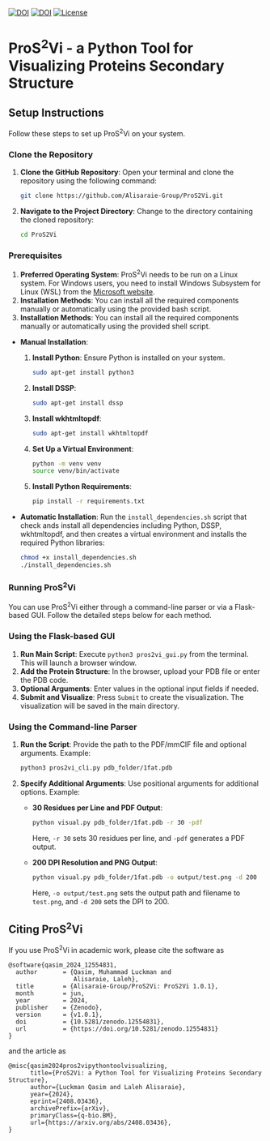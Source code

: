 [![DOI](https://zenodo.org/badge/DOI/10.5281/zenodo.12554830.svg)](https://doi.org/10.5281/zenodo.12554830)
[![DOI](http://img.shields.io/badge/DOI-10.48550/arXiv.2408.03436-B31B1B.svg)](https://doi.org/10.48550/arXiv.2408.03436)
[![License](https://img.shields.io/badge/License-Apache_2.0-blue.svg)](https://opensource.org/licenses/Apache-2.0)

# ProS<sup>2</sup>Vi - a Python Tool for Visualizing Proteins Secondary Structure

## Setup Instructions

Follow these steps to set up ProS<sup>2</sup>Vi on your system.

### Clone the Repository

1. **Clone the GitHub Repository**: Open your terminal and clone the repository using the following command:
   ```bash
   git clone https://github.com/Alisaraie-Group/ProS2Vi.git
   ```

2. **Navigate to the Project Directory**: Change to the directory containing the cloned repository:
   ```bash
   cd ProS2Vi
   ```

### Prerequisites

1. **Preferred Operating System**: ProS<sup>2</sup>Vi needs to be run on a Linux system. For Windows users, you need to install Windows Subsystem for Linux (WSL) from the [Microsoft website](https://docs.microsoft.com/en-us/windows/wsl/install).
2. **Installation Methods**: You can install all the required components manually or automatically using the provided bash script.
2. **Installation Methods**: You can install all the required components manually or automatically using the provided shell script.

- **Manual Installation**:
  1. **Install Python**: Ensure Python is installed on your system.
     ```bash
     sudo apt-get install python3
     ```
  2. **Install DSSP**:
     ```bash
     sudo apt-get install dssp
     ```
  3. **Install wkhtmltopdf**:
     ```bash
     sudo apt-get install wkhtmltopdf
     ```
  4. **Set Up a Virtual Environment**:
     ```bash
     python -m venv venv
     source venv/bin/activate
     ```
  5. **Install Python Requirements**:
     ```bash
     pip install -r requirements.txt
     ```

- **Automatic Installation**: Run the `install_dependencies.sh` script that check ands install all dependencies including Python, DSSP, wkhtmltopdf, and then creates a virtual environment and installs the required Python libraries:
  ```bash
  chmod +x install_dependencies.sh
  ./install_dependencies.sh
  ```

### Running ProS<sup>2</sup>Vi

You can use ProS<sup>2</sup>Vi either through a command-line parser or via a Flask-based GUI. Follow the detailed steps below for each method.

### Using the Flask-based GUI

1. **Run Main Script**: Execute `python3 pros2vi_gui.py` from the terminal. This will launch a browser window.
2. **Add the Protein Structure**: In the browser, upload your PDB file or enter the PDB code.
3. **Optional Arguments**: Enter values in the optional input fields if needed.
4. **Submit and Visualize**: Press `Submit` to create the visualization. The visualization will be saved in the main directory.

### Using the Command-line Parser

1. **Run the Script**: Provide the path to the PDF/mmCIF file and optional arguments. Example:
    ```bash
    python3 pros2vi_cli.py pdb_folder/1fat.pdb
    ```

2. **Specify Additional Arguments**: Use positional arguments for additional options. Example:
    - **30 Residues per Line and PDF Output**:
      ```bash
      python visual.py pdb_folder/1fat.pdb -r 30 -pdf
      ```
      Here, `-r 30` sets 30 residues per line, and `-pdf` generates a PDF output.

    - **200 DPI Resolution and PNG Output**:
      ```bash
      python visual.py pdb_folder/1fat.pdb -o output/test.png -d 200
      ```
      Here, `-o output/test.png` sets the output path and filename to `test.png`, and `-d 200` sets the DPI to 200.
      
## Citing ProS<sup>2</sup>Vi

If you use ProS<sup>2</sup>Vi in academic work, please cite the software as

```
@software{qasim_2024_12554831,
  author       = {Qasim, Muhammad Luckman and
                  Alisaraie, Laleh},
  title        = {Alisaraie-Group/ProS2Vi: ProS2Vi 1.0.1},
  month        = jun,
  year         = 2024,
  publisher    = {Zenodo},
  version      = {v1.0.1},
  doi          = {10.5281/zenodo.12554831},
  url          = {https://doi.org/10.5281/zenodo.12554831}
}
```

and the article as

```
@misc{qasim2024pros2vipythontoolvisualizing,
      title={ProS2Vi: a Python Tool for Visualizing Proteins Secondary Structure}, 
      author={Luckman Qasim and Laleh Alisaraie},
      year={2024},
      eprint={2408.03436},
      archivePrefix={arXiv},
      primaryClass={q-bio.BM},
      url={https://arxiv.org/abs/2408.03436}, 
}
```
